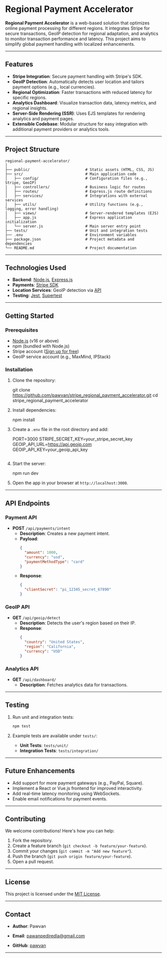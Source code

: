 

# **Regional Payment Accelerator**

**Regional Payment Accelerator** is a web-based solution that optimizes online payment processing for different regions. It integrates Stripe for secure transactions, GeoIP detection for regional adaptation, and analytics to monitor transaction performance and latency. This project aims to simplify global payment handling with localized enhancements.

---

## **Features**

- **Stripe Integration**: Secure payment handling with Stripe's SDK.
- **GeoIP Detection**: Automatically detects user location and tailors payment options (e.g., local currencies).
- **Regional Optimization**: Faster transactions with reduced latency for specific regions.
- **Analytics Dashboard**: Visualize transaction data, latency metrics, and regional insights.
- **Server-Side Rendering (SSR)**: Uses EJS templates for rendering analytics and payment pages.
- **Extensible Codebase**: Modular structure for easy integration with additional payment providers or analytics tools.

---

## **Project Structure**

```plaintext
regional-payment-accelerator/
│
├── public/                         # Static assets (HTML, CSS, JS)
├── src/                            # Main application code
│   ├── config/                     # Configuration files (e.g., Stripe, GeoIP)
│   ├── controllers/                # Business logic for routes
│   ├── routes/                     # Express.js route definitions
│   ├── services/                   # Integrations with external services
│   ├── utils/                      # Utility functions (e.g., logging, error handling)
│   ├── views/                      # Server-rendered templates (EJS)
│   ├── app.js                      # Express application initialization
│   └── server.js                   # Main server entry point
├── tests/                          # Unit and integration tests
├── .env                            # Environment variables
├── package.json                    # Project metadata and dependencies
└── README.md                       # Project documentation
```

---

## **Technologies Used**

- **Backend**: [Node.js](https://nodejs.org/), [Express.js](https://expressjs.com/)
- **Payments**: [Stripe SDK](https://stripe.com/docs/api)
- **Location Services**: GeoIP detection via [API](https://geoip.com/)
- **Testing**: [Jest](https://jestjs.io/), [Supertest](https://github.com/visionmedia/supertest)

---

## **Getting Started**

### **Prerequisites**

- [Node.js](https://nodejs.org/) (v16 or above)
- npm (bundled with Node.js)
- Stripe account ([Sign up for free](https://stripe.com))
- GeoIP service account (e.g., MaxMind, IPStack)

### **Installation**

1. Clone the repository:
   
   git clone https://github.com/pawvan/stripe_regional_payment_accelerator.git
   cd stripe_regional_payment_accelerator
  

2. Install dependencies:

   npm install
   

3. Create a `.env` file in the root directory and add:
 


   
   PORT=3000
   STRIPE_SECRET_KEY=your_stripe_secret_key
   GEOIP_API_URL=https://api.geoip.com
   GEOIP_API_KEY=your_geoip_api_key
   ```

4. Start the server:
 
   npm run dev


5. Open the app in your browser at `http://localhost:3000`.

---

## **API Endpoints**

### **Payment API**
- **POST** `/api/payments/intent`
  - **Description**: Creates a new payment intent.
  - **Payload**:
    ```json
    {
      "amount": 1000,
      "currency": "usd",
      "paymentMethodType": "card"
    }
    ```
  - **Response**:
    ```json
    {
      "clientSecret": "pi_12345_secret_67890"
    }
    ```

### **GeoIP API**
- **GET** `/api/geoip/detect`
  - **Description**: Detects the user's region based on their IP.
  - **Response**:
    ```json
    {
      "country": "United States",
      "region": "California",
      "currency": "USD"
    }
    ```

### **Analytics API**
- **GET** `/api/dashboard/`
  - **Description**: Fetches analytics data for transactions.

---

## **Testing**

1. Run unit and integration tests:
   ```bash
   npm test
   ```

2. Example tests are available under `tests/`:
   - **Unit Tests**: `tests/unit/`
   - **Integration Tests**: `tests/integration/`

---

## **Future Enhancements**

- Add support for more payment gateways (e.g., PayPal, Square).
- Implement a React or Vue.js frontend for improved interactivity.
- Add real-time latency monitoring using WebSockets.
- Enable email notifications for payment events.

---

## **Contributing**

We welcome contributions! Here's how you can help:
1. Fork the repository.
2. Create a feature branch (`git checkout -b feature/your-feature`).
3. Commit your changes (`git commit -m "Add new feature"`).
4. Push the branch (`git push origin feature/your-feature`).
5. Open a pull request.

---

## **License**

This project is licensed under the [MIT License](LICENSE).

---

## **Contact**

- **Author**: Pawvan 
- **Email**: pawanpediredla@gmail.com  

- **GitHub**: [pawvan](https://github.com/pawvan)

---

